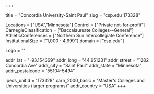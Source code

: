 
+++

title = "Concordia University-Saint Paul"
slug = "csp.edu_173328"

Locations = ["USA","Minnesota"]
Control = ["Private not-for-profit"]
CarnegieClassification = ["Baccalaureate Colleges--General"]
AthleticConferences = ["Northern Sun Intercollegiate Conference"]
InstitutionalSize = ["1,000 - 4,999"]
domain = ["csp.edu"]

Logo = ""

addr_lat = "-93.154369"
addr_long = "44.951231"
addr_street = "1282 Concordia Ave"
addr_city = "Saint Paul"
addr_state = "Minnesota"
addr_postalcode = "55104-5494"

ipeds_unitid = "173328"
carn_2000_basic = "Master's Colleges and Universities (larger programs)"
addr_country = "USA"
+++
    

